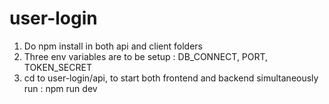 # user-login

1. Do npm install in both api and client folders
2. Three env variables are to be setup : DB_CONNECT, PORT, TOKEN_SECRET
3. cd to user-login/api, to start both frontend and backend simultaneously run : npm run dev

